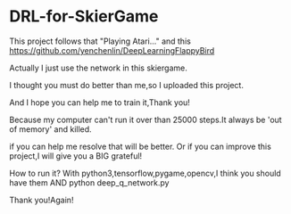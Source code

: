 # DRL-for-SkierGame


This project follows that "Playing Atari..." and this https://github.com/yenchenlin/DeepLearningFlappyBird

Actually I just use the network in this skiergame.

I thought you must do better than me,so I uploaded this project.

And I hope you can help me to train it,Thank you!

Because my computer can't run it over than 25000 steps.It always be 'out of memory' and killed.

if you can help me resolve that will be better.
Or if you can improve this project,I will give you a BIG grateful!  

How to run it?
With python3,tensorflow,pygame,opencv,I think you should have them
AND
python deep_q_network.py

Thank you!Again!
